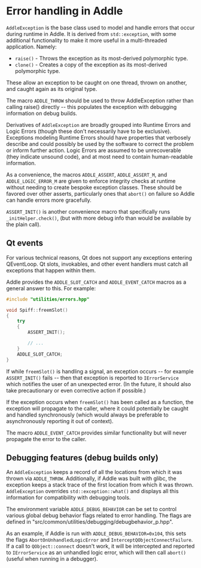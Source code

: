 # Error handling in Addle

`AddleException` is the base class used to model and handle errors that occur
during runtime in Addle. It is derived from `std::exception`, with some
additional functionality to make it more useful in a multi-threaded application.
Namely:

- `raise()` - Throws the exception as its most-derived polymorphic type.
- `clone()` - Creates a copy of the exception as its most-derived polymorphic
type.

These allow an exception to be caught on one thread, thrown on another, and 
caught again as its original type.

The macro `ADDLE_THROW` should be used to throw AddleException rather than 
calling raise() directly -- this populates the exception with debugging
information on debug builds.

Derivatives of `AddleException` are broadly grouped into Runtime Errors and
Logic Errors (though these don't necessarily have to be exclusive). Exceptions
modeling Runtime Errors should have properties that verbosely describe and
could possibly be used by the software to correct the problem or inform further 
action. Logic Errors are assumed to be unrecoverable (they indicate unsound
code), and at most need to contain human-readable information.

As a convenience, the macros `ADDLE_ASSERT`, `ADDLE_ASSERT_M`, and 
`ADDLE_LOGIC_ERROR_M` are given to enforce integrity checks at runtime without 
needing to create bespoke exception classes. These should be favored over other
asserts, particularly ones that `abort()` on failure so Addle can handle errors
more gracefully.

`ASSERT_INIT()` is another convenience macro that specifically runs
`_initHelper.check()`, (but with more debug info than would be available by the
plain call).

## Qt events

For various technical reasons, Qt does not support any exceptions entering 
QEventLoop. Qt slots, invokables, and other event handlers must catch all 
exceptions that happen within them. 

Addle provides the `ADDLE_SLOT_CATCH` and `ADDLE_EVENT_CATCH` macros as a
general answer to this. For example:

```c++
#include "utilities/errors.hpp"

void Spiff::freemSlot()
{
    try
    {
        ASSERT_INIT();

        // ...
    }
    ADDLE_SLOT_CATCH;
}
```

If while `freemSlot()` is handling a signal, an exception occurs -- for example 
`ASSERT_INIT()` fails -- then that exception is reported to `IErrorService` which
notifies the user of an unexpected error. (In the future, it should also take 
precautionary or even corrective action if possible.) 

If the exception occurs when `freemSlot()` has been called as a function, the
exception will propagate to the caller, where it could potentially be caught
and handled synchronously (which would always be preferable to asynchronously
reporting it out of context).

The macro `ADDLE_EVENT_CATCH` provides similar functionality but will never 
propagate the error to the caller.

## Debugging features (debug builds only)

An `AddleException` keeps a record of all the locations from which it was 
thrown via `ADDLE_THROW`. Additionally, if Addle was built with glibc, the 
exception keeps a stack trace of the first location from which it was thrown. 
`AddleException` overrides `std::exception::what()` and displays all this 
information for compatibility with debugging tools.

The environment variable `ADDLE_DEBUG_BEHAVIOR` can be set to control various
global debug behavior flags related to error handling. The flags are defined
in "src/common/utilities/debugging/debugbehavior_p.hpp".

As an example, if Addle is run with `ADDLE_DEBUG_BEHAVIOR=0x104`, this sets the
flags `AbortOnUnhandledLogicError` and `InterceptQObjectConnectFailure`. If
a call to `QObject::connect` doesn't work, it will be intercepted and reported
to `IErrorService` as an unhandled logic error, which will then call `abort()`
(useful when running in a debugger).